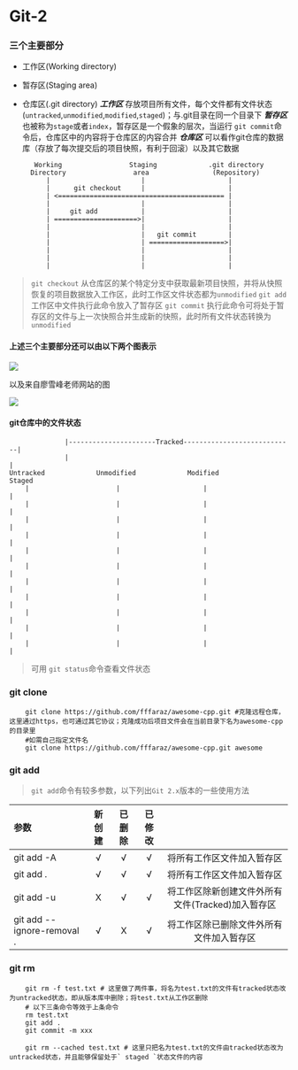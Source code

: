 # Git-2
### 三个主要部分
* 工作区(Working directory)
* 暂存区(Staging area)
* 仓库区(.git directory)
***工作区*** 存放项目所有文件，每个文件都有文件状态(` untracked `,` unmodified `,` modified `,` staged `)；与.git目录在同一个目录下
***暂存区*** 也被称为` stage `或者` index `，暂存区是一个假象的层次，当运行 ` git commit `命令后，仓库区中的内容将于仓库区的内容合并
***仓库区*** 可以看作git仓库的数据库（存放了每次提交后的项目快照，有利于回滚）以及其它数据

		 Working                 Staging             .git directory 
		Directory                 area                (Repository)
		    |                       |                     |
		    |      git checkout     |                     |
		    | <========================================== |
		    |                       |                     |
		    |     git add           |                     |
		    | =====================>|                     |
		    |                       |                     |
		    |                       |   git commit        |
		    |                       | ===================>|
		    |                       |                     |
		    |                       |                     |
		    |                       |                     |

> ` git checkout ` 从仓库区的某个特定分支中获取最新项目快照，并将从快照恢复的项目数据放入工作区，此时工作区文件状态都为` unmodified `
> ` git add ` 工作区中文件执行此命令放入了暂存区
> ` git commit ` 执行此命令可将处于暂存区的文件与上一次快照合并生成新的快照，此时所有文件状态转换为` unmodified `

#### 上述三个主要部分还可以由以下两个图表示

![ ](/home/perfume/Desktop/note/image/git/three-parts-1.png  "three-parts1")

以及来自廖雪峰老师网站的图

![ ](/home/perfume/Desktop/note/image/git/three-parts-2.jpg  "three-parts2")

#### git仓库中的文件状态

		          |----------------------Tracked----------------------------| 
		          |                                                         |
	Untracked             Unmodified             Modified                Staged 
	    |                      |                     |                     |
	    |                      |                     |                     |
	    |                      |                     |                     |
	    |                      |                     |                     |
	    |                      |                     |                     |
	    |                      |                     |                     |
	    |                      |                     |                     |
	    |                      |                     |                     |
	    |                      |                     |                     |
	    |                      |                     |                     |
	    |                      |                     |                     |

> 可用 ` git status `命令查看文件状态

### git clone
```
	git clone https://github.com/fffaraz/awesome-cpp.git #克隆远程仓库，这里通过https，也可通过其它协议；克隆成功后项目文件会在当前目录下名为awesome-cpp的目录里
	#如需自己指定文件名
	git clone https://github.com/fffaraz/awesome-cpp.git awesome
```
###  git add
> ` git add `命令有较多参数，以下列出` Git 2.x `版本的一些使用方法

| 参数 | 新创建 | 已删除 | 已修改 |  |
| :----- | :-----: | :-----: | :-----: | :-----: |
| git add -A | &radic; | &radic; | &radic; | 将所有工作区文件加入暂存区 |
| git add . | &radic; | &radic; | &radic; | 将所有工作区文件加入暂存区 |
| git add -u | X | &radic; | &radic; | 将工作区除新创建文件外所有文件(Tracked)加入暂存区 |
| git add --ignore-removal . | &radic; | X | &radic; | 将工作区除已删除文件外所有文件加入暂存区 |

### git rm
```
	git rm -f test.txt # 这里做了两件事，将名为test.txt的文件有tracked状态改为untracked状态，即从版本库中删除；将test.txt从工作区删除
	# 以下三条命令等效于上条命令
	rm test.txt
	git add .
	git commit -m xxx
	
	git rm --cached test.txt # 这里只把名为test.txt的文件由tracked状态改为untracked状态，并且能够保留处于` staged `状态文件的内容
```